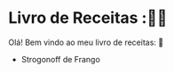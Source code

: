 # **Livro de Receitas :**:man_cook:



Olá! Bem vindo ao meu livro de receitas: :wave:

- Strogonoff de Frango
